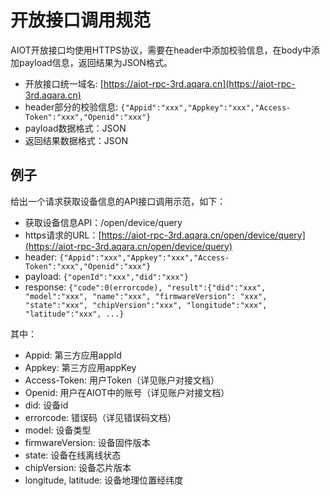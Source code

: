 # 开放接口调用规范

AIOT开放接口均使用HTTPS协议，需要在header中添加校验信息，在body中添加payload信息，返回结果为JSON格式。

* 开放接口统一域名: [https://aiot-rpc-3rd.aqara.cn](https://aiot-rpc-3rd.aqara.cn)
* header部分的校验信息: `{"Appid":"xxx","Appkey":"xxx","Access-Token":"xxx","Openid":"xxx"}`
* payload数据格式：JSON
* 返回结果数据格式：JSON

## 例子

给出一个请求获取设备信息的API接口调用示范，如下：

* 获取设备信息API：/open/device/query
* https请求的URL：[https://aiot-rpc-3rd.aqara.cn/open/device/query](https://aiot-rpc-3rd.aqara.cn/open/device/query)
* header: `{"Appid":"xxx","Appkey":"xxx","Access-Token":"xxx","Openid":"xxx"}`
* payload: `{"openId":"xxx","did":"xxx"}`
* response: `{"code":0(errorcode), "result":{"did":"xxx", "model":"xxx", "name":"xxx", "firmwareVersion": "xxx", "state":"xxx", "chipVersion":"xxx", "longitude":"xxx", "latitude":"xxx", ...}`

其中：

* Appid: 第三方应用appId
* Appkey: 第三方应用appKey
* Access-Token: 用户Token（详见账户对接文档）
* Openid: 用户在AIOT中的账号（详见账户对接文档）
* did: 设备id
* errorcode: 错误码（详见错误码文档）
* model: 设备类型
* firmwareVersion: 设备固件版本
* state: 设备在线离线状态
* chipVersion: 设备芯片版本
* longitude, latitude: 设备地理位置经纬度



